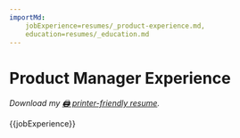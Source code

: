 ```yaml
---
importMd: 
    jobExperience=resumes/_product-experience.md, 
    education=resumes/_education.md
---
```


# Product Manager Experience

*Download my [🖨️ printer-friendly resume](/media/resume/product.pdf).*

{{jobExperience}}